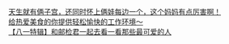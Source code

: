   
[天生就有俩子宫，还同时怀上俩娃每边一个，这个妈妈有点厉害啊！](http://www.dianyue.me/archives/927/ejb1oe0hhphvjt5n/)  
[给热爱美食的你提供轻松愉快的工作环境～](http://www.dianyue.me/archives/583/ywwcmkz10pekyiiv/)  
[【八一特辑】和邮检君一起去看一看那些最可爱的人](http://www.dianyue.me/archives/862/2fqy1soegidobpdo/)